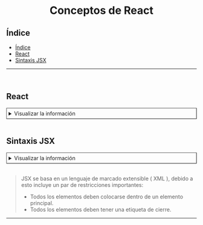 <h1 align="center" >Conceptos de React</h1>

## Índice


- [Índice](#índice)
- [React](#react)
- [Sintaxis JSX](#sintaxis-jsx)

---

<br/>

## React

<details style="border: 1px outset #444; padding:5px;cursor:pointer" >
<summary>Visualizar la información</summary>

- [React](https://es.reactjs.org/), es una biblioteca de JavaScript para construir interfaces de usuario.

- Es **declarativo**

- Se basa en **componentes**
  
- Tiene el objetivo de facilitar el desarrollo de aplicaciones de una sola página ( Simple Page Aplication )

- Fue creada por Facebook, es de código abierto, es mantenida por la comunidad de software libre y por Facebook.
</details>

<br/>

## Sintaxis JSX

<details style="border: 1px outset #444; padding:5px;cursor:pointer">
<summary>Visualizar la información</summary>

- React usa una sintaxis especial conocida como XML de JavaScript ( **JSX** ).

- JSX le permite integrar HTML y JavaScript en un mismo archivo e incluso en una misma línea de código.

- Usando **JSX** puede basarse en la sintaxis de JavaScript para inyectar la lógica de su aplicación dentro de elementos HTML.

</details>
<br/>

> JSX se basa en un lenguaje de marcado extensible ( XML ), debido a esto incluye un par de restricciones importantes:  
> - Todos los elementos deben colocarse dentro de un elemento principal.
> - Todos los elementos deben tener una etiqueta de cierre.

---
<br/>


